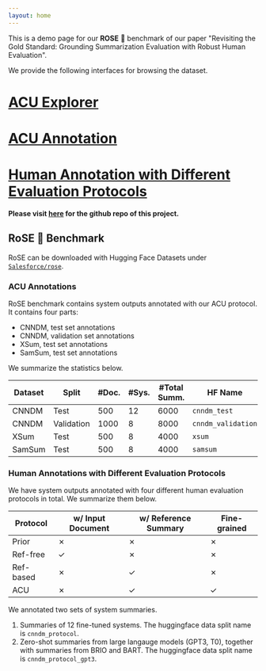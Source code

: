```yaml
---
layout: home
---
```


This is a demo page for our **ROSE** 🌹 benchmark of our paper "Revisiting the Gold Standard:
Grounding Summarization Evaluation with Robust Human Evaluation".

We provide the following interfaces for browsing the dataset.
# **[ACU Explorer](https://yale-lily.github.io/ROSE/acu/)**
# **[ACU Annotation](https://yale-lily.github.io/ROSE/acu_annotation)**
# **[Human Annotation with Different Evaluation Protocols](https://yale-lily.github.io/ROSE/protocol/)**


**Please visit [here](https://github.com/Yale-LILY/ROSE) for the github repo of this project.**


## RoSE 🌹 Benchmark

RoSE can be downloaded with Hugging Face Datasets under [`Salesforce/rose`](https://huggingface.co/datasets/Salesforce/rose).

### ACU Annotations

RoSE benchmark contains system outputs annotated with our ACU protocol. 
It contains four parts:
- CNNDM, test set annotations
- CNNDM, validation set annotations
- XSum, test set annotations
- SamSum, test set annotations

We summarize the statistics below.

| Dataset | Split | #Doc. | #Sys. | #Total Summ. | HF Name
| --- | --- | --- | --- | --- | --- |
| CNNDM | Test | 500 | 12 | 6000 | `cnndm_test` |
| CNNDM | Validation | 1000 | 8 | 8000 | `cnndm_validation` |
| XSum  | Test | 500 | 8 | 4000 | `xsum` |
| SamSum  | Test | 500 | 8 | 4000 | `samsum` |

###  Human Annotations with Different Evaluation Protocols

We have system outputs annotated with four different human evaluation protocols in total.
We summarize them below.

| Protocol | w/ Input Document | w/ Reference Summary | Fine-grained |
| --- | --- | --- | --- |
| Prior |  ✗ | ✗ | ✗ | 
| Ref-free | ✓ | ✗ | ✗ |
| Ref-based | ✗ | ✓ | ✗ |
| ACU | ✗ | ✓ | ✓ |

We annotated two sets of system summaries.

1. Summaries of 12 fine-tuned systems. The huggingface data split name is `cnndm_protocol`.
2. Zero-shot summaries from large langauge models (GPT3, T0), together with summaries from BRIO and BART. The huggingface data split name is `cnndm_protocol_gpt3`.



















